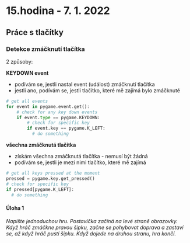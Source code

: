 # 15.hodina - 7. 1. 2022

## Práce s tlačítky

### Detekce zmáčknutí tlačítka

2 způsoby:

**KEYDOWN event**
- podívám se, jestli nastal event (událost) zmáčknutí tlačítka
- jestli ano, podívám se, jestli tlačítko, které mě zajímá bylo zmáčknuté

```python
# get all events
for event in pygame.event.get():   
    # check for any key down events
    if event.type == pygame.KEYDOWN:
        # check for specific key
        if event.key == pygame.K_LEFT:
          # do something
```

**všechna zmáčknutá tlačítka**
- získám všechna zmáčknutá tlačítka - nemusí být žádná
- podívám se, jestli je mezi nimi tlačítko, které mě zajímá

``` python
# get all keys pressed at the moment
pressed = pygame.key.get_pressed()   
# check for specific key
if pressed[pygame.K_LEFT]:
  # do something
```

#### Úloha 1
*Napište jednoduchou hru. Postavička začíná na levé straně obrazovky. Když hráč zmáčkne pravou šipku, začne se pohybovat doprava a zastaví se, až když hráč pustí šipku. Když dojede na druhou stranu, hra končí.*


